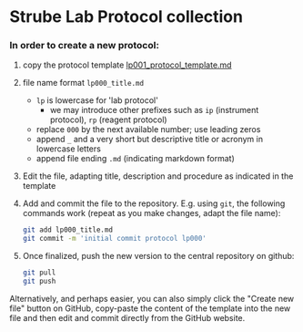 Strube Lab Protocol collection
==============================

### In order to create a new protocol:

  1. copy the protocol template [lp001_protocol_template.md](lp001_protocol_template.md)

  2. file name format `lp000_title.md`

      - `lp` is lowercase for 'lab protocol'
          - we may introduce other prefixes such as `ip` (instrument protocol), `rp` (reagent protocol)
      - replace `000` by the next available number; use leading zeros
      - append `_` and a very short but descriptive title or acronym in lowercase letters
      - append file ending `.md` (indicating markdown format)

  3. Edit the file, adapting title, description and procedure as indicated in
  the template

  4. Add and commit the file to the repository. E.g. using `git`, the following
  commands work (repeat as you make changes, adapt the file name):

      ```sh
      git add lp000_title.md
      git commit -m 'initial commit protocol lp000'
      ```

  5. Once finalized, push the new version to the central repository on github:

      ```sh
      git pull
      git push
      ```

Alternatively, and perhaps easier, you can also simply click the "Create new file" button on GitHub, copy-paste the content of the template into the new file and then edit and commit directly from the GitHub website.


